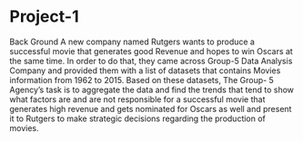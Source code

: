 # Project-1

Back Ground
A new company named Rutgers wants to produce a successful movie that generates good Revenue and hopes to win Oscars at the same time. 
In order to do that, they came across Group-5 Data Analysis Company and provided them with a list of datasets that contains Movies information from 1962 to 2015. Based on these datasets, The Group- 5 Agency’s task is to aggregate the data and find the trends that tend to show what factors are and are not responsible for a successful movie that generates high revenue and gets nominated for Oscars as well and present it to Rutgers to make strategic decisions regarding the production of movies.
